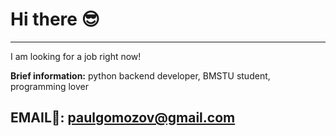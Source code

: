 # Hi there 😎
___
I am looking for a job right now!

**Brief information:**
python backend developer, BMSTU student, programming lover

## **EMAIL💬: paulgomozov@gmail.com**
